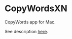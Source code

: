 # CopyWordsXN
CopyWords app for Mac.

See description [here](https://github.com/evgenygunko/CopyWords/blob/master/README.md).
